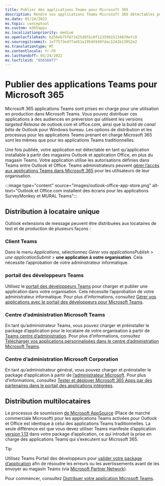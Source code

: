 ```yaml
---
title: Publier des applications Teams pour Microsoft 365
description: Rendre vos applications Teams Microsoft 365 détectables pour les utilisateurs dans Teams, Outlook et Office
ms.date: 05/24/2022
ms.topic: conceptual
ms.custom: m365apps
ms.localizationpriority: medium
ms.openlocfilehash: b256eb75f871425d855c0f12359015134870efc0
ms.sourcegitcommit: 1e77573e47fad51a19545949fdac1241b13052e2
ms.translationtype: MT
ms.contentlocale: fr-FR
ms.lasthandoff: 05/24/2022
ms.locfileid: "65656077"
---
```

# <a name="publish-teams-apps-for-microsoft-365"></a>Publier des applications Teams pour Microsoft 365

Microsoft 365 applications Teams sont prises en charge pour une utilisation en production dans Microsoft Teams. Vous pouvez distribuer ces applications à des audiences en préversion qui utilisent les versions *targeted Release* de outlook.com et office.com, ainsi que la build *de canal bêta* de Outlook pour Windows bureau. Les options de distribution et les processus pour les applications Teams prenant en charge Microsoft 365 sont les mêmes que pour les applications Teams traditionnelles.

Une fois publiée, votre application est détectable en tant qu’application installable à partir des magasins Outlook et application Office, en plus du magasin Teams. Votre application utilise les autorisations définies dans Teams entre Outlook et Office. Teams administrateurs peuvent [gérer l’accès aux applications Teams dans Microsoft 365](/MicrosoftTeams/manage-third-party-teams-apps) pour les utilisateurs de leur organisation.

:::image type="content" source="images/outlook-office-app-store.png" alt-text="Outlook et Office.com installent des écrans pour les applications SurveyMonkey et MURAL Teams":::

## <a name="single-tenant-distribution"></a>Distribution à locataire unique

Outlook extensions de message peuvent être distribuées aux locataires de test et de production de plusieurs façons :

### <a name="teams-client"></a>Client Teams

Dans le menu *Applications*, sélectionnez *Gérer vos applicationsPublish* >  *une applicationSubmit* >  **une application à votre organisation**. Cela nécessite l’approbation de votre administrateur informatique.

### <a name="teams-developer-portal"></a>portail des développeurs Teams

Utilisez le [portail des développeurs Teams](https://dev.teams.microsoft.com/) pour charger et publier une application dans votre organisation. Cela nécessite l’approbation de votre administrateur informatique. Pour plus d’informations, consultez [Gérer vos applications avec le portail des développeurs pour Microsoft Teams](../concepts/build-and-test/teams-developer-portal.md).

### <a name="microsoft-teams-admin-center"></a>Centre d’administration Microsoft Teams

En tant qu’administrateur Teams, vous pouvez charger et préinstaller le package d’application pour le locataire de votre organisation à partir de [Teams centre d’administration](https://admin.teams.microsoft.com/). Pour plus d’informations, consultez [Télécharger vos applications personnalisées dans le centre d’administration Microsoft Teams](/MicrosoftTeams/upload-custom-apps).

### <a name="microsoft-admin-center"></a>Centre d’administration Microsoft Corporation

En tant qu’administrateur général, vous pouvez charger et préinstaller le package d’application à partir de [l’administrateur Microsoft](https://admin.microsoft.com/). Pour plus d’informations, consultez [Tester et déployer Microsoft 365 Apps par des partenaires dans le portail des applications intégrées](/microsoft-365/admin/manage/test-and-deploy-microsoft-365-apps).

## <a name="multitenant-distribution"></a>Distribution multilocataires

Le processus de soumission [de Microsoft AppSource](https://appsource.microsoft.com/) (Place de marché commerciale Microsoft) pour les applications Teams activées pour Outlook et Office est identique à celui des applications Teams traditionnelles. La seule différence est que vous devez utiliser Teams manifeste d’application [version 1.13](../tabs/how-to/using-teams-client-sdk.md) dans votre package d’application, ce qui introduit la prise en charge des applications Teams qui s’exécutent sur Microsoft 365.

> [!TIP]
> Utilisez Teams Portail des développeurs pour [valider votre package d’application](https://dev.teams.microsoft.com/validation) afin de résoudre les erreurs ou les avertissements avant de les envoyer au magasin Teams (via [Microsoft Partner Network](https://partner.microsoft.com/)).

Pour commencer, consultez [Distribuer votre application Microsoft Teams](../concepts/deploy-and-publish/apps-publish-overview.md).
